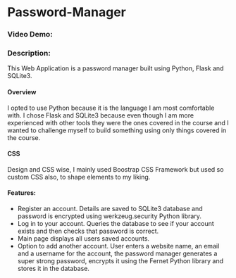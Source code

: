 # Password-Manager
### Video Demo:  <URL HERE>
### Description:
This Web Application is a password manager built using Python, Flask and SQLite3.

#### Overview
I opted to use Python because it is the language I am most comfortable with. I chose Flask and SQLite3 because even though I am more experienced with other tools they were the ones covered in the course and I wanted to challenge myself to build something using only things covered in the course.

#### CSS
Design and CSS wise, I mainly used Boostrap CSS Framework but used so custom CSS also, to shape elements to my liking.

#### Features:
 - Register an account. Details are saved to SQLite3 database and password is encrypted using werkzeug.security Python library.
 - Log in to your account. Queries the database to see if your account exists and then checks that password is correct.
 - Main page displays all users saved accounts.
 - Option to add another account. User enters a website name, an email and a username for the account, the password manager generates a super strong password, encrypts it using the Fernet Python library and stores it in the database.

#### 
